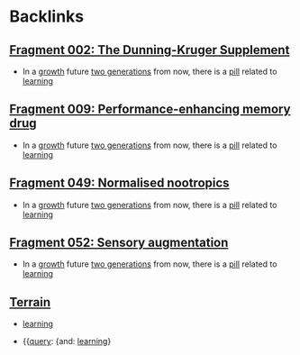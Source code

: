 
# Backlinks
## [Fragment 002: The Dunning-Kruger Supplement](<Fragment 002: The Dunning-Kruger Supplement.md>)
- In a [growth](<growth.md>) future [two generations](<two generations.md>) from now, there is a [pill](<pill.md>) related to [learning](<learning.md>)

## [Fragment 009: Performance-enhancing memory drug](<Fragment 009: Performance-enhancing memory drug.md>)
- In a [growth](<growth.md>) future [two generations](<two generations.md>) from now, there is a [pill](<pill.md>) related to [learning](<learning.md>)

## [Fragment 049: Normalised nootropics](<Fragment 049: Normalised nootropics.md>)
- In a [growth](<growth.md>) future [two generations](<two generations.md>) from now, there is a [pill](<pill.md>) related to [learning](<learning.md>)

## [Fragment 052: Sensory augmentation](<Fragment 052: Sensory augmentation.md>)
- In a [growth](<growth.md>) future [two generations](<two generations.md>) from now, there is a [pill](<pill.md>) related to [learning](<learning.md>)

## [Terrain](<Terrain.md>)
- [learning](<learning.md>)

- {{[query](<query.md>): {and: [learning](<learning.md>)}

